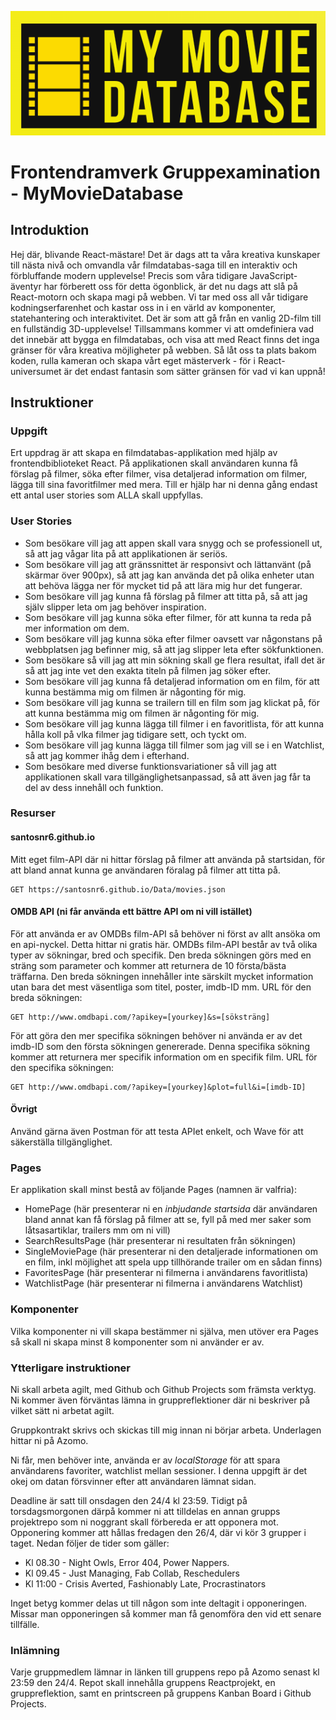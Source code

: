 ![logo](./logo.png)

# Frontendramverk Gruppexamination - MyMovieDatabase

## Introduktion 
Hej där, blivande React-mästare! Det är dags att ta våra kreativa kunskaper till nästa nivå och omvandla vår filmdatabas-saga till en interaktiv och förbluffande modern upplevelse! Precis som våra tidigare JavaScript-äventyr har förberett oss för detta ögonblick, är det nu dags att slå på React-motorn och skapa magi på webben. Vi tar med oss all vår tidigare kodningserfarenhet och kastar oss in i en värld av komponenter, statehantering och interaktivitet. Det är som att gå från en vanlig 2D-film till en fullständig 3D-upplevelse! Tillsammans kommer vi att omdefiniera vad det innebär att bygga en filmdatabas, och visa att med React finns det inga gränser för våra kreativa möjligheter på webben. Så låt oss ta plats bakom koden, rulla kameran och skapa vårt eget mästerverk - för i React-universumet är det endast fantasin som sätter gränsen för vad vi kan uppnå!

## Instruktioner

### Uppgift
Ert uppdrag är att skapa en filmdatabas-applikation med hjälp av frontendbiblioteket React. På applikationen skall användaren kunna få förslag på filmer, söka efter filmer, visa detaljerad information om filmer, lägga till sina favoritfilmer med mera. Till er hjälp har ni denna gång endast ett antal user stories som ALLA skall uppfyllas.

### User Stories
- Som besökare vill jag att appen skall vara snygg och se professionell ut, så att jag vågar lita på att applikationen är seriös.
- Som besökare vill jag att gränssnittet är responsivt och lättanvänt (på skärmar över 900px), så att jag kan använda det på olika enheter utan att behöva lägga ner för mycket tid på att lära mig hur det fungerar.
- Som besökare vill jag kunna få förslag på filmer att titta på, så att jag själv slipper leta om jag behöver inspiration.
- Som besökare vill jag kunna söka efter filmer, för att kunna ta reda på mer information om dem.
- Som besökare vill jag kunna söka efter filmer oavsett var någonstans på webbplatsen jag befinner mig, så att jag slipper leta efter sökfunktionen.
- Som besökare så vill jag att min sökning skall ge flera resultat, ifall det är så att jag inte vet den exakta titeln på filmen jag söker efter.
- Som besökare vill jag kunna få detaljerad information om en film, för att kunna bestämma mig om filmen är någonting för mig.
- Som besökare vill jag kunna se trailern till en film som jag klickat på, för att kunna bestämma mig om filmen är någonting för mig.
- Som besökare vill jag kunna lägga till filmer i en favoritlista, för att kunna hålla koll på vlka filmer jag tidigare sett, och tyckt om.
- Som besökare vill jag kunna lägga till filmer som jag vill se i en Watchlist, så att jag kommer ihåg dem i efterhand.
- Som besökare med diverse funktionsvariationer så vill jag att applikationen skall vara tillgänglighetsanpassad, så att även jag får ta del av dess innehåll och funktion.

### Resurser

#### santosnr6.github.io
Mitt eget film-API där ni hittar förslag på filmer att använda på startsidan, för att bland annat kunna ge användaren föralag på filmer att titta på.

```
GET https://santosnr6.github.io/Data/movies.json
```

#### OMDB API (ni får använda ett bättre API om ni vill istället)
För att använda er av OMDBs film-API så behöver ni först av allt ansöka om en api-nyckel. Detta hittar ni gratis här. OMDBs film-API består av två olika typer av sökningar, bred och specifik. Den breda sökningen görs med en sträng som parameter och kommer att returnera de 10 första/bästa träffarna. Den breda sökningen innehåller inte särskilt mycket information utan bara det mest väsentliga som titel, poster, imdb-ID mm. URL för den breda sökningen:

```
GET http://www.omdbapi.com/?apikey=[yourkey]&s=[söksträng]
```

För att göra den mer specifika sökningen behöver ni använda er av det imdb-ID som den första sökningen genererade. Denna specifika sökning kommer att returnera mer specifik information om en specifik film. URL för den specifika sökningen:

```
GET http://www.omdbapi.com/?apikey=[yourkey]&plot=full&i=[imdb-ID]
```

#### Övrigt
Använd gärna även Postman för att testa APIet enkelt, och Wave för att säkerställa tillgänglighet.

### Pages
Er applikation skall minst bestå av följande Pages (namnen är valfria):
- HomePage (här presenterar ni en *inbjudande startsida* där användaren bland annat kan få förslag på filmer att se, fyll på med mer saker som låtsasartiklar, trailers mm om ni vill)
- SearchResultsPage (här presenterar ni resultaten från sökningen)
- SingleMoviePage (här presenterar ni den detaljerade informationen om en film, inkl möjlighet att spela upp tillhörande trailer om en sådan finns)
- FavoritesPage (här presenterar ni filmerna i användarens favoritlista)
- WatchlistPage (här presenterar ni filmerna i användarens Watchlist)

### Komponenter
Vilka komponenter ni vill skapa bestämmer ni själva, men utöver era Pages så skall ni skapa minst 8 komponenter som ni använder er av.

### Ytterligare instruktioner
Ni skall arbeta agilt, med Github och Github Projects som främsta verktyg. Ni kommer även förväntas lämna in gruppreflektioner där ni beskriver på vilket sätt ni arbetat agilt. 

Gruppkontrakt skrivs och skickas till mig innan ni börjar arbeta. Underlagen hittar ni på Azomo.

Ni får, men behöver inte, använda er av *localStorage* för att spara användarens favoriter, watchlist mellan sessioner. I denna uppgift är det okej om datan försvinner efter att användaren lämnat sidan. 

Deadline är satt till onsdagen den 24/4 kl 23:59. Tidigt på torsdagsmorgonen därpå kommer ni att tilldelas en annan grupps projektrepo som ni noggrant skall förbereda er att opponera mot. Opponering kommer att hållas fredagen den 26/4, där vi kör 3 grupper i taget. Nedan följer de tider som gäller:
- Kl 08.30 - Night Owls, Error 404, Power Nappers.
- Kl 09.45 - Just Managing, Fab Collab, Reschedulers
- Kl 11:00 - Crisis Averted, Fashionably Late, Procrastinators

Inget betyg kommer delas ut till någon som inte deltagit i opponeringen. Missar man opponeringen så kommer man få genomföra den vid ett senare tillfälle.

### Inlämning
Varje gruppmedlem lämnar in länken till gruppens repo på Azomo senast kl 23:59 den 24/4. Repot skall innehålla gruppens Reactprojekt, en gruppreflektion, samt en printscreen på gruppens Kanban Board i Github Projects.